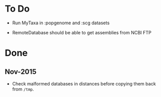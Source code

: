 To Do
=====

* Run MyTaxa in :popgenome and :scg datasets

* RemoteDatabase should be able to get assemblies from NCBI FTP

Done
====

Nov-2015
--------

* Check malformed databases in distances before copying them back from `/tmp`.

